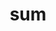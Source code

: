 ---
title: sum
meaning: to be
ch: one
pos: verb
infend: esse
conjugation: irregular
inactive: yes
---